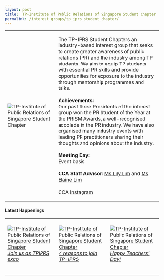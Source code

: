 ```yaml
---
layout: post
title:  TP-Institute of Public Relations of Singapore Student Chapter
permalink: /interest_groups/tp_iprs_student_chapter/
---
```


<div>
    <table>
        <tr>
            <td style="width:33%"><image src="/images/CCA_tp_iprs_student_chapter.jpg" style="display:block;margin-left:auto;margin-right:auto;" alt="TP-Institute of Public Relations of Singapore Student Chapter"></image></td>
            <td>
                <p>
                    The TP-IPRS Student Chapters an industry-based interest group that seeks to create greater awareness of public relations (PR) and the industry among TP students. We aim to equip TP students with essential PR skills and provide opportunities for exposure to the industry through mentorship programmes and talks.<br>
                    <br>
                    <b>Achievements:</b><br>
                    Our past three Presidents of the interest group won the PR Student of the Year at the PRISM Awards, a well-recognised accolade in the PR industry. We have also organised many industry events with leading PR practitioners sharing their thoughts and opinions about the industry.<br>
                    <br>
                    <b>Meeting Day:</b><br>
                    Event basis<br>
                    <br>
                    <b>CCA Staff Advisor:</b> <a href="mailto:kinghar@tp.edu.sg">Ms Lily Lim</a> and <a href="mailto:Elaine_GC_LIM@TP.EDU.SG">Ms Elaine Lim</a><br>
                    <br>
                    CCA <a href="https://www.instagram.com/tp_iprs">Instagram</a>
                </p>
            </td>
        </tr>
    </table>
</div>

#### Latest Happenings

<div>
    <table>
        <tr>
            <td style="width:33%"><br>
                <a href="https://www.instagram.com/p/CORqP3JHVax/">
                    <image src="/images/CCA-tpiprs-ig5.png" style="display:block;margin-left:auto;margin-right:auto;" alt="TP-Institute of Public Relations of Singapore Student Chapter">
                    <h6 style="margin-top:0%">Join us as TPIPRS exco</h6>
                    </image>
                </a>
            </td>
            <td style="width:33%"><br>
                <a href="https://www.instagram.com/p/CORZvHandCO/">
                    <image src="/images/CCA-tpiprs-ig4.png" style="display:block;margin-left:auto;margin-right:auto;" alt="TP-Institute of Public Relations of Singapore Student Chapter">
                    <h6 style="margin-top:0%">4 reasons to join TP-IPRS</h6>
                    </image>
                </a>
            </td>
            <td style="width:33%"><br>
                <a href="https://www.instagram.com/p/CEtD4vuHfEX/">
                    <image src="/images/CCA-tpiprs_IG3.jpg" style="display:block;margin-left:auto;margin-right:auto;" alt="TP-Institute of Public Relations of Singapore Student Chapter">
                    <h6 style="margin-top:0%">Happy Teachers' Day!</h6>
                    </image>
                </a>
            </td>
        </tr>
    </table>
</div>
